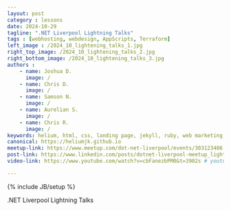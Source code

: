 ```yaml
---
layout: post
category : lessons
date: 2024-10-29
tagline: ".NET Liverpool Lightning Talks"
tags : [webhosting, webdesign, AppScripts, Terraform]
left_image : /2024_10_lightening_talks_1.jpg
right_top_image: /2024_10_lightening_talks_2.jpg
right_bottom_image: /2024_10_lightening_talks_3.jpg
authors : 
    - name: Joshua D.
      image: /
    - name: Chris D.
      image: /
    - name: Samson N.
      image: /
    - name: Aurelian S.
      image: /
    - name: Chris R.
      image: /
keywords: helium, html, css, landing page, jekyll, ruby, web marketing, advertising
canonical: https://heliumjk.github.io
meetup-link: https://www.meetup.com/dot-net-liverpool/events/303123406
post-link: https://www.linkedin.com/posts/dotnet-liverpool-meetup_lighteningtalks-activity-7257144613583339520-sfoH?utm_source=share&utm_medium=member_desktop  # linkedIn post url
video-link: https://www.youtube.com/watch?v=cbFanezbPM0&t=3902s # youtube video url if recorded

---
```

{% include JB/setup %}


.NET Liverpool Lightning Talks
